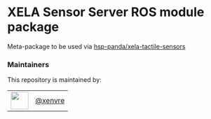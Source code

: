 # XELA Sensor Server ROS module package

Meta-package to be used via [hsp-panda/xela-tactile-sensors](https://github.com/hsp-panda/xela-tactile-sensors)

### Maintainers
This repository is maintained by:

| | |
|:---:|:---:|
| [<img src="https://github.com/xenvre.png" width="40">](https://github.com/xenvre) | [@xenvre](https://github.com/xenvre) |
